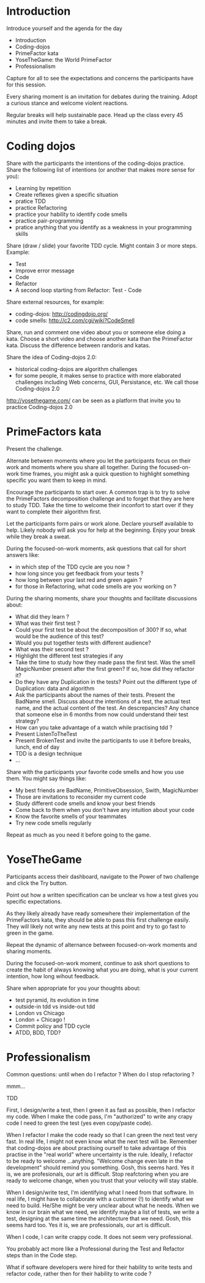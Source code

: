 # Introduction

Introduce yourself and the agenda for the day
* Introduction
* Coding-dojos
* PrimeFactor kata
* YoseTheGame: the World PrimeFactor
* Professionalism

Capture for all to see the expectations and concerns the participants have for this session.

Every sharing moment is an invitation for debates during the training. Adopt a curious stance and welcome violent reactions.

Regular breaks will help sustainable pace. Head up the class every 45 minutes and invite them to take a break.

# Coding dojos

Share with the participants the intentions of the coding-dojos practice. 
Share the following list of intentions (or another that makes more sense for you):
* Learning by repetition
* Create reflexes given a specific situation
* pratice TDD
* practice Refactoring
* practice your hability to identify code smells
* practice pair-programming
* pratice anything that you identify as a weakness in your programming skills

Share (draw / slide) your favorite TDD cycle. Might contain 3 or more steps.
Example:
* Test
* Improve error message
* Code
* Refactor
* A second loop starting from Refactor: Test - Code

Share external resources, for example:
* coding-dojos: http://codingdojo.org/
* code smells: http://c2.com/cgi/wiki?CodeSmell
 
Share, run and comment one video about you or someone else doing a kata. Choose a short video and choose another kata than the PrimeFactor kata. Discuss the difference between randoris and katas.

Share the idea of Coding-dojos 2.0:
* historical coding-dojos are algorithm challenges
* for some people, it makes sense to practice with more elaborated challenges including Web concerns, GUI, Persistance, etc. We call those Coding-dojos 2.0

http://yosethegame.com/ can be seen as a platform that invite you to practice Coding-dojos 2.0

# PrimeFactors kata

Present the challenge. 

Alternate between moments where you let the participants focus on their work and moments where you share all together. During the focused-on-work time frames, you might ask a quick question to highlight something specific you want them to keep in mind.

Encourage the participants to start over. A common trap is to try to solve the PrimeFactors decomposition challenge and to forget that they are here to study TDD. Take the time to welcome their inconfort to start over if they want to complete their algorithm first. 

Let the participants form pairs or work alone. Declare yourself available to help. Likely nobody will ask you for help at the beginning. Enjoy your break while they break a sweat.

During the focused-on-work moments, ask questions that call for short answers like:
* in which step of the TDD cycle are you now ?
* how long since you get feedback from your tests ?
* how long between your last red and green again ?
* for those in Refactoring, what code smells are you working on ?

During the sharing moments, share your thoughts and facilitate discussions about:
* What did they learn ?
* What was their first test ?
* Could your first test be about the decomposition of 300? If so, what would be the audience of this test? 
* Would you put together tests with different audience?
* What was their second test ?
* Highlight the different test strategies if any
* Take the time to study how they made pass the first test. Was the smell MagicNumber present after the first green? If so, how did they refactor it?
* Do they have any Duplication in the tests? Point out the different type of Duplication: data and algorithm
* Ask the participants about the names of their tests. Present the BadName smell. Discuss about the intentions of a test, the actual test name, and the actual content of the test. An descrepancies? Any chance that someone else in 6 months from now could understand their test strategy?
* How can you take advantage of a watch while practising tdd ?
* Present ListenToTheTest
* Present BrokenTest and invite the participants to use it before breaks, lunch, end of day
* TDD is a design technique
* ...

Share with the participants your favorite code smells and how you use them. You might say things like:
* My best friends are BadName, PrimitiveObsession, Swith, MagicNumber
* Those are invitations to reconsider my current code
* Study different code smells and know your best friends
* Come back to them when you don't have any intuition about your code
* Know the favorite smells of your teammates
* Try new code smells regularly

Repeat as much as you need it before going to the game.


# YoseTheGame

Participants access their dashboard, navigate to the Power of two challenge and click the Try button. 

Point out how a written specification can be unclear vs how a test gives you specific expectations.

As they likely already have ready somewhere their implementation of the PrimeFactors kata, they should be able to pass this first challenge easily. They will likely not write any new tests at this point and try to go fast to green in the game.

Repeat the dynamic of alternance between focused-on-work moments and sharing moments.

During the focused-on-work moment, continue to ask short questions to create the habit of always knowing what you are doing, what is your current intention, how long wihout feedback.

Share when appropriate for you your thoughts about:
* test pyramid, its evolution in time
* outside-in tdd vs inside-out tdd
* London vs Chicago
* London + Chicago !
* Commit policy and TDD cycle
* ATDD, BDD, TDD?

# Professionalism

Common questions: until when do I refactor ? When do I stop refactoring ?

mmm...

TDD

First, I design/write a test, then I green it as fast as possible, then I refactor my code. When I make the code pass, I'm "authorized" to write any crapy code I need to green the test (yes even copy/paste code). 

When I refactor I make the code ready so that I can green the next test very fast. In real life, I might not even know what the next test will be. Remember that coding-dojos are about practising ourself to take advantage of this practise in the "real world" where uncertainty is the rule. Ideally, I refactor to be ready to welcome ...anything. "Welcome change even late in the development" should remind you something. Gosh, this seems hard. Yes it is, we are profesionals, our art is difficult. Stop reafctoring when you are ready to welcome change, when you trust that your velocity will stay stable.

When I design/write test, I'm identifying what I need from that software. In real life, I might have to collaborate with a customer (!) to identify what we need to build. He/She might be very unclear about what he needs. When we know in our brain what we need, we identify maybe a list of tests, we write a test, designing at the same time the architecture that we need. Gosh, this seems hard too. Yes it is, we are professionals, our art is difficult.

When I code, I can write crappy code. It does not seem very professional.

You probably act more like a Professional during the Test and Refactor steps than in the Code step.

What if software developers were hired for their hability to write tests and refactor code, rather then for their hability to write code ?


